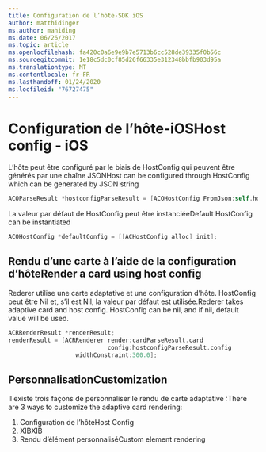 ```yaml
---
title: Configuration de l’hôte-SDK iOS
author: matthidinger
ms.author: mahiding
ms.date: 06/26/2017
ms.topic: article
ms.openlocfilehash: fa420c0a6e9e9b7e5713b6cc528de39335f0b56c
ms.sourcegitcommit: 1e18c5dc0cf85d26f66335e312348bbfb903d95a
ms.translationtype: MT
ms.contentlocale: fr-FR
ms.lasthandoff: 01/24/2020
ms.locfileid: "76727475"
---
```

# <a name="host-config---ios"></a><span data-ttu-id="8a725-102">Configuration de l’hôte-iOS</span><span class="sxs-lookup"><span data-stu-id="8a725-102">Host config - iOS</span></span>

<span data-ttu-id="8a725-103">L’hôte peut être configuré par le biais de HostConfig qui peuvent être générés par une chaîne JSON</span><span class="sxs-lookup"><span data-stu-id="8a725-103">Host can be configured through HostConfig which can be generated by JSON string</span></span>

```objective-c
ACOParseResult *hostconfigParseResult = [ACOHostConfig FromJson:self.hostconfig];
```

<span data-ttu-id="8a725-104">La valeur par défaut de HostConfig peut être instanciée</span><span class="sxs-lookup"><span data-stu-id="8a725-104">Default HostConfig can be instantiated</span></span>

```objective-c
ACOHostConfig *defaultConfig = [[ACHostConfig alloc] init];
```

## <a name="render-a-card-using-host-config"></a><span data-ttu-id="8a725-105">Rendu d’une carte à l’aide de la configuration d’hôte</span><span class="sxs-lookup"><span data-stu-id="8a725-105">Render a card using host config</span></span>

<span data-ttu-id="8a725-106">Rederer utilise une carte adaptative et une configuration d’hôte. HostConfig peut être Nil et, s’il est Nil, la valeur par défaut est utilisée.</span><span class="sxs-lookup"><span data-stu-id="8a725-106">Rederer takes adaptive card and host config. HostConfig can be nil, and if nil, default value will be used.</span></span>

```objective-c
ACRRenderResult *renderResult;
renderResult = [ACRRenderer render:cardParseResult.card
                            config:hostconfigParseResult.config
                   widthConstraint:300.0];
```

## <a name="customization"></a><span data-ttu-id="8a725-107">Personnalisation</span><span class="sxs-lookup"><span data-stu-id="8a725-107">Customization</span></span>

<span data-ttu-id="8a725-108">Il existe trois façons de personnaliser le rendu de carte adaptative :</span><span class="sxs-lookup"><span data-stu-id="8a725-108">There are 3 ways to customize the adaptive card rendering:</span></span>

1. <span data-ttu-id="8a725-109">Configuration de l’hôte</span><span class="sxs-lookup"><span data-stu-id="8a725-109">Host Config</span></span>
2. <span data-ttu-id="8a725-110">XIB</span><span class="sxs-lookup"><span data-stu-id="8a725-110">XIB</span></span>
3. <span data-ttu-id="8a725-111">Rendu d’élément personnalisé</span><span class="sxs-lookup"><span data-stu-id="8a725-111">Custom element rendering</span></span>
